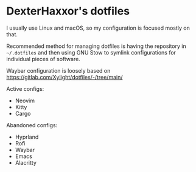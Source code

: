# DexterHaxxor's dotfiles
I usually use Linux and macOS, so my configuration is focused mostly on that.

Recommended method for managing dotfiles is having the repository in `~/.dotfiles` and then using GNU Stow to symlink configurations for individual pieces of software.

Waybar configuration is loosely based on https://gitlab.com/Xylight/dotfiles/-/tree/main/

Active configs:
- Neovim
- Kitty
- Cargo

Abandoned configs:
- Hyprland
- Rofi
- Waybar
- Emacs
- Alacritty
